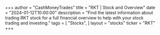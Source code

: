 +++
author = "CashMoneyTrades"
title = "RKT | Stock and Overview"
date = "2024-01-12T10:00:00"
description = "Find the latest information about trading RKT stock for a full financial overview to help with your stock trading and investing."
tags = [
   "Stocks",
]
layout = "stocks"
ticker = "RKT"
+++
